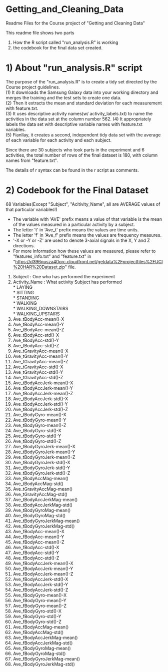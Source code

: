 Getting_and_Cleaning_Data
===========================

Readme Files for the Course project of "Getting and Cleaning Data"  

This readme file shows two parts   
1) How the R script called "run_analysis.R" is working  
2) the codebook for the final data set created.  

# 1) About "run_analysis.R" script  
The purpose of the "run_analysis.R" is to create a tidy set directed by the Course project guidelines.  
(1) It downloads the Samsung Galaxy data into your working directory and merges the training and the test sets to create one data.  
(2) Then it extracts the mean and standard deviation for each measurement with feature.txt.  
(3) It uses descriptive activity names(w/ activity_labels.txt) to name the activities in the data set at the column number 562.  (4) It appropriately labels the data set with descriptive variable names with feature.txt variables.  
(5) Fianllay, it creates a second, independent tidy data set with the average of each variable for each activity and each subject.  
  
Since there are 30 subjects who took parts in the experiment and 6 activities, the total number of rows of the final dataset is 180, with column names from "feature.txt".  
  
The details of r syntax can be found in the r script as comments.  
  
# 2) Codebook for the Final Dataset  
  
68 Variables(Except "Subject", "Acitivity_Name", all are AVERAGE values of that particular variables!)  
   
* The variable with 'AVE' prefix means a value of that variable is the mean of the values measured in a particular activity by a subject.  
* The letter 't' in 'Ave_t' prefix means the values are time units.  
* The letter 'f' in 'Ave_f' prefix means the values are frequency measures.  
* '-X or -Y or -Z' are used to denote 3-axial signals in the X, Y and Z directions.    
* For more information how these values are measured, please refer to "features_info.txt" and "feature.txt" in 
"https://d396qusza40orc.cloudfront.net/getdata%2Fprojectfiles%2FUCI%20HAR%20Dataset.zip" file.  
  
  
1. Subject : One who has performed the experiment  
2. Activity_Name : What activity Subject has performed  
                  * LAYING  
                  * SITTING  
                  * STANDING  
                  * WALKING  
                  * WALKING_DOWNSTAIRS  
                  * WALKING_UPSTAIRS  
3. Ave_tBodyAcc-mean()-X  
4. Ave_tBodyAcc-mean()-Y  
5. Ave_tBodyAcc-mean()-Z  
6. Ave_tBodyAcc-std()-X  
7. Ave_tBodyAcc-std()-Y  
8. Ave_tBodyAcc-std()-Z  
9. Ave_tGravityAcc-mean()-X  
10. Ave_tGravityAcc-mean()-Y  
11. Ave_tGravityAcc-mean()-Z  
12. Ave_tGravityAcc-std()-X  
13. Ave_tGravityAcc-std()-Y  
14. Ave_tGravityAcc-std()-Z  
15. Ave_tBodyAccJerk-mean()-X  
16. Ave_tBodyAccJerk-mean()-Y  
17. Ave_tBodyAccJerk-mean()-Z  
18. Ave_tBodyAccJerk-std()-X  
19. Ave_tBodyAccJerk-std()-Y  
20. Ave_tBodyAccJerk-std()-Z  
21. Ave_tBodyGyro-mean()-X  
22. Ave_tBodyGyro-mean()-Y  
23. Ave_tBodyGyro-mean()-Z  
24. Ave_tBodyGyro-std()-X  
25. Ave_tBodyGyro-std()-Y  
26. Ave_tBodyGyro-std()-Z  
27. Ave_tBodyGyroJerk-mean()-X  
28. Ave_tBodyGyroJerk-mean()-Y  
29. Ave_tBodyGyroJerk-mean()-Z  
30. Ave_tBodyGyroJerk-std()-X  
31. Ave_tBodyGyroJerk-std()-Y  
32. Ave_tBodyGyroJerk-std()-Z  
33. Ave_tBodyAccMag-mean()  
34. Ave_tBodyAccMag-std()  
35. Ave_tGravityAccMag-mean()  
36. Ave_tGravityAccMag-std()  
37. Ave_tBodyAccJerkMag-mean()  
38. Ave_tBodyAccJerkMag-std()  
39. Ave_tBodyGyroMag-mean()  
40. Ave_tBodyGyroMag-std()  
41. Ave_tBodyGyroJerkMag-mean()  
42. Ave_tBodyGyroJerkMag-std()  
43. Ave_fBodyAcc-mean()-X  
44. Ave_fBodyAcc-mean()-Y  
45. Ave_fBodyAcc-mean()-Z  
46. Ave_fBodyAcc-std()-X  
47. Ave_fBodyAcc-std()-Y  
48. Ave_fBodyAcc-std()-Z  
49. Ave_fBodyAccJerk-mean()-X  
50. Ave_fBodyAccJerk-mean()-Y  
51. Ave_fBodyAccJerk-mean()-Z  
52. Ave_fBodyAccJerk-std()-X  
53. Ave_fBodyAccJerk-std()-Y  
54. Ave_fBodyAccJerk-std()-Z  
55. Ave_fBodyGyro-mean()-X  
56. Ave_fBodyGyro-mean()-Y  
57. Ave_fBodyGyro-mean()-Z  
58. Ave_fBodyGyro-std()-X  
59. Ave_fBodyGyro-std()-Y  
60. Ave_fBodyGyro-std()-Z  
61. Ave_fBodyAccMag-mean()  
62. Ave_fBodyAccMag-std()  
63. Ave_fBodyAccJerkMag-mean()  
64. Ave_fBodyAccJerkMag-std()  
65. Ave_fBodyGyroMag-mean()  
66. Ave_fBodyGyroMag-std()  
67. Ave_fBodyGyroJerkMag-mean()  
68. Ave_fBodyGyroJerkMag-std()  
